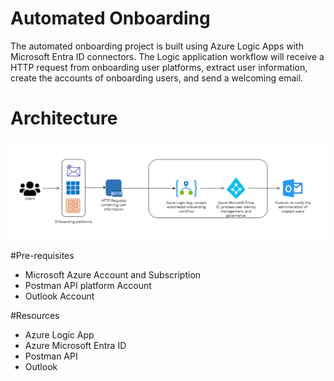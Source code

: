 # Automated Onboarding 
The automated onboarding project is built using Azure Logic Apps with Microsoft Entra ID connectors.
The Logic application workflow will receive a HTTP request from onboarding user platforms, extract user information, create the accounts of onboarding users, and send a welcoming email.

# Architecture

![architecture](https://github.com/Enzeiy/Azure-Projects/blob/main/Automated%20Onboarding%20/Images/OnboardingProjectcpng.png)

#Pre-requisites
  - Microsoft Azure Account and Subscription
  - Postman API platform Account
  - Outlook Account

#Resources
  - Azure Logic App
  - Azure Microsoft Entra ID
  - Postman API
  - Outlook 
